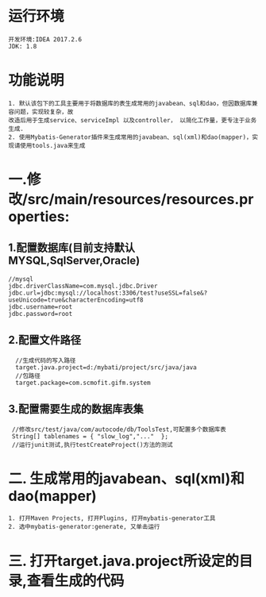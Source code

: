 # 运行环境
    开发环境:IDEA 2017.2.6
    JDK: 1.8
# 功能说明
    1. 默认该包下的工具主要用于将数据库的表生成常用的javabean、sql和dao，但因数据库兼容问题，实现较复杂，故
    改造后用于生成service、serviceImpl 以及controller， 以简化工作量，更专注于业务生成.
	2. 使用Mybatis-Generator插件来生成常用的javabean、sql(xml)和dao(mapper)，实现请使用tools.java来生成
# 一.修改/src/main/resources/resources.properties:	

## 1.配置数据库(目前支持默认MYSQL,SqlServer,Oracle)
    //mysql
    jdbc.driverClassName=com.mysql.jdbc.Driver
    jdbc.url=jdbc:mysql://localhost:3306/test?useSSL=false&?useUnicode=true&characterEncoding=utf8
    jdbc.username=root
    jdbc.password=root
 
 ## 2.配置文件路径
      //生成代码的写入路径
      target.java.project=d:/mybati/project/src/java/java
      //包路径
      target.package=com.scmofit.gifm.system
      
## 3.配置需要生成的数据库表集
     //修改src/test/java/com/autocode/db/ToolsTest,可配置多个数据库表
     String[] tablenames = { "slow_log","..."  };     
     //运行junit测试,执行testCreateProject()方法的测试
     
     
# 二. 生成常用的javabean、sql(xml)和dao(mapper)
    1. 打开Maven Projects, 打开Plugins, 打开mybatis-generator工具
    2. 选中mybatis-generator:generate, 又单击运行
    
# 三. 打开target.java.project所设定的目录,查看生成的代码
    
